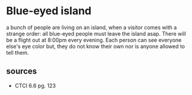 # Blue-eyed island
a bunch of people are living on an island, when a visitor comes with a strange order: all blue-eyed people must leave the island asap. There will be a flight out at 8:00pm every evening. Each person can see everyone else's eye color but, they do not know their own nor is anyone allowed to tell them.

## sources
  - CTCI 6.6 pg. 123
